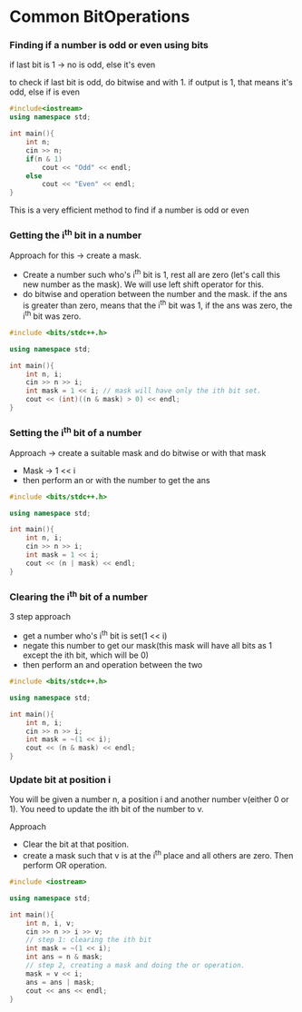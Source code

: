 # Common BitOperations

### Finding if a number is odd or even using bits

if last bit is 1 -> no is odd, else it's even

to check if last bit is odd, do bitwise and with 1. if output is 1, that means it's odd, else if is even

```cpp
#include<iostream>
using namespace std;

int main(){
	int n;
	cin >> n;
	if(n & 1)
		cout << "Odd" << endl;
	else
		cout << "Even" << endl;
}
```

This is a very efficient method to find if a number is odd or even



### Getting the i<sup>th</sup> bit in a number

Approach for this -> create a mask.
* Create a number such who's i<sup>th</sup> bit is 1, rest all are zero (let's call this new number as the mask). We will use left shift operator for this.
* do bitwise and operation between the number and the mask. if the ans is greater than zero, means that the i<sup>th</sup> bit was 1, if the ans was zero, the i<sup>th</sup> bit was zero.

```cpp
#include <bits/stdc++.h>

using namespace std;

int main(){
	int n, i;
	cin >> n >> i;
	int mask = 1 << i; // mask will have only the ith bit set. 	
	cout << (int)((n & mask) > 0) << endl;
}
```

### Setting the i<sup>th</sup> bit of a number

Approach -> create a suitable mask and do bitwise or with that mask
* Mask -> 1 << i
* then perform an or with the number to get the ans

```cpp
#include <bits/stdc++.h>

using namespace std;

int main(){
	int n, i;
	cin >> n >> i;
	int mask = 1 << i;
	cout << (n | mask) << endl;
}
```

### Clearing the i<sup>th</sup> bit of a number

3 step approach
* get a number who's i<sup>th</sup> bit is set(1 << i)
* negate this number to get our mask(this mask will have all bits as 1 except the ith bit, which will be 0)
* then perform an and operation between the two

```cpp
#include <bits/stdc++.h>

using namespace std;

int main(){
	int n, i;
	cin >> n >> i;
	int mask = ~(1 << i);
	cout << (n & mask) << endl;
}
```
### Update bit at position i

You will be given a number n, a position i and another number v(either 0 or 1). You need to update the ith bit of the number to v.

Approach
* Clear the bit at that position. 
* create a mask such that v is at the i<sup>th</sup> place and all others are zero. Then perform OR operation.

```cpp
#include <iostream>

using namespace std;

int main(){
	int n, i, v;
	cin >> n >> i >> v;
	// step 1: clearing the ith bit
	int mask = ~(1 << i);
	int ans = n & mask;
	// step 2, creating a mask and doing the or operation. 
	mask = v << i;
	ans = ans | mask;
	cout << ans << endl;
}
```
